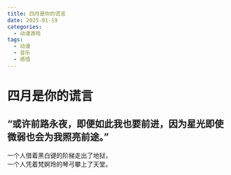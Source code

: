 ```yaml
---
title: 四月是你的谎言
date: 2025-01-19
categories:
  - 动漫游戏
tags:
  - 动漫
  - 音乐
  - 感悟
---
```


# 四月是你的谎言

## “或许前路永夜，即便如此我也要前进，因为星光即使微弱也会为我照亮前途。”

一个人借着黑白键的阶梯走出了地狱，  
一个人凭着梵婀玲的琴弓攀上了天堂。  

